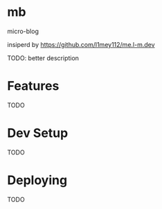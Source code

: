 # mb

micro-blog

insiperd by https://github.com/l1mey112/me.l-m.dev

TODO: better description

# Features

TODO

# Dev Setup

TODO

# Deploying

TODO
